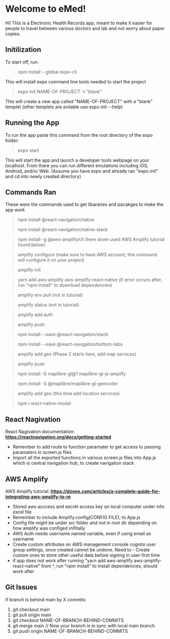 # Welcome to eMed!

Hi! This is a Electronic Health Records app, meant to make it easier for people to travel between various doctors and lab and not worry about paper copies.

## Initilization

To start off, run:
>npm install --global expo-cli

This will install expo command line tools needed to start the project

>expo init NAME-OF-PROJECT -t "blank"

This will create a new app called "NAME-OF-PROJECT" with a "blank" templet (other templets are avilable use expo init --help)

## Running the App

To run the app paste this command from the root directory of the expo folder:
>expo start

This will start the app and launch a developer tools webpage on your localhost. From there you can run different emulations including iOS, Android, and/or Web. (Assume you have expo and already ran "expo init" and cd into newly created directory)

## Commands Ran

These were the commands used to get libaraires and pacakges to make the app work
> npm install @react-navigation/native

> npm install @react-navigation/native-stack

> npm install -g @aws-amplify/cli (here down used AWS Amplify tutorial found below)

> amplify configure (make sure to have AWS account, this command will configure it on your project)

> amplify init

> yarn add aws-amplify aws-amplify-react-native (if error occurs after, run "npm install" to download dependencies)

> amplify env pull (not in tutorial)

> amplify status (not in tutorial)

> amplify add auth

> amplify push

> npm install --save @react-navigation/stack

> npm install --save @react-navigation/bottom-tabs

> amplify add geo (Phase 2 starts here, add map services)

> amplify push

> npm install -S maplibre-gl@1 maplibre-gl-js-amplify

> npm install -S @maplibre/maplibre-gl-geocoder

> amplify add geo (this time add location services)

> npm i react-native-modal

## React Nagivation

React Nagivation documentation: **https://reactnavigation.org/docs/getting-started**
- Remember to add route to function paramater to get access to passing paramaters in screen.js files
- Import all the exported functions in various screen.js files into App.js which is central navigation hub, to create navigation stack

## AWS Amplify

AWS Amplify tutorial: **https://dzone.com/articles/a-complete-guide-for-integrating-aws-amplify-to-re**

- Stored aws acccess and secret access key on local computer under info excel file
- Remember to include Amplify.config(CONFIG FILE); to App.js
- Config file might be under src folder and not in root dir depending on how amplify was configed inifitally
- AWS Auth needs username named variable, even if using email as username
- Create custom attributes on AWS management console cognito user group settings, once created cannot be undone. Need to - Create custom ones to store other useful data before signing in user first time
- if app does not work after running "yarn add aws-amplify aws-amplify-react-native" from ^, run "npm install" to install dependencies, should work after

## Git Issues

If branch is behind main by X commits:
1) git checkout main
2) git pull origin main
3) git checkout NAME-OF-BRANCH-BEHIND-COMMITS
4) git merge main // Now your branch is in sync with local main branch
5) git push origin NAME-OF-BRANCH-BEHIND-COMMITS
